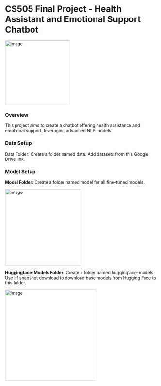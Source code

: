 # CS505 Final Project - Health Assistant and Emotional Support Chatbot

<img width="212" alt="image" src="https://github.com/pjayasun/CS505-final-project/assets/18529823/bf981dcb-73b6-4b9e-b00c-70527700f783">

### Overview
This project aims to create a chatbot offering health assistance and emotional support, leveraging advanced NLP models.

### Data Setup
Data Folder:
Create a folder named data.
Add datasets from this Google Drive link.

### Model Setup
**Model Folder:**
Create a folder named model for all fine-tuned models.

<img width="252" alt="image" src="https://github.com/pjayasun/CS505-final-project/assets/18529823/8aabcab0-7878-4f50-9d8a-b8b867af79ed">


**Huggingface-Models Folder:**
Create a folder named huggingface-models.
Use hf snapshot download to download base models from Hugging Face to this folder.


<img width="300" alt="image" src="https://github.com/pjayasun/CS505-final-project/assets/18529823/cab4a558-4d9f-44e3-a7b1-2403c1232e2b">
